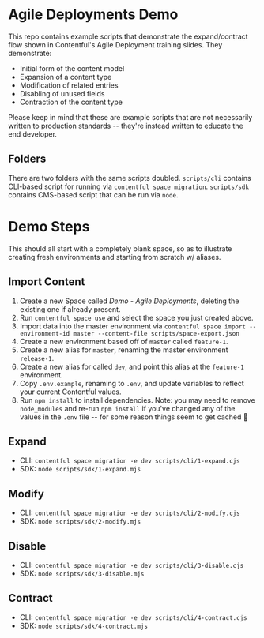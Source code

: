 # Agile Deployments Demo

This repo contains example scripts that demonstrate the expand/contract flow shown in Contentful's Agile Deployment training slides. They demonstrate:

- Initial form of the content model
- Expansion of a content type
- Modification of related entries
- Disabling of unused fields
- Contraction of the content type

Please keep in mind that these are example scripts that are not necessarily written to production standards -- they're instead written to educate the end developer.

## Folders

There are two folders with the same scripts doubled. `scripts/cli` contains CLI-based script for running via `contentful space migration`. `scripts/sdk` contains CMS-based script that can be run via `node`.

# Demo Steps

This should all start with a completely blank space, so as to illustrate creating fresh environments and starting from scratch w/ aliases.

## Import Content

1. Create a new Space called _Demo - Agile Deployments_, deleting the existing one if already present.
2. Run `contentful space use` and select the space you just created above.
3. Import data into the master environment via `contentful space import --environment-id master --content-file scripts/space-export.json`
4. Create a new environment based off of `master` called `feature-1`.
5. Create a new alias for `master`, renaming the master environment `release-1`.
6. Create a new alias for called `dev`, and point this alias at the `feature-1` environment.
7. Copy `.env.example`, renaming to `.env`, and update variables to reflect your current Contentful values.
8. Run `npm install` to install dependencies. Note: you may need to remove `node_modules` and re-run `npm install` if you've changed any of the values in the `.env` file -- for some reason things seem to get cached 🤔

## Expand

- CLI: `contentful space migration -e dev scripts/cli/1-expand.cjs`
- SDK: `node scripts/sdk/1-expand.mjs`

## Modify

- CLI: `contentful space migration -e dev scripts/cli/2-modify.cjs`
- SDK: `node scripts/sdk/2-modify.mjs`

## Disable

- CLI: `contentful space migration -e dev scripts/cli/3-disable.cjs`
- SDK: `node scripts/sdk/3-disable.mjs`

## Contract

- CLI: `contentful space migration -e dev scripts/cli/4-contract.cjs`
- SDK: `node scripts/sdk/4-contract.mjs`
